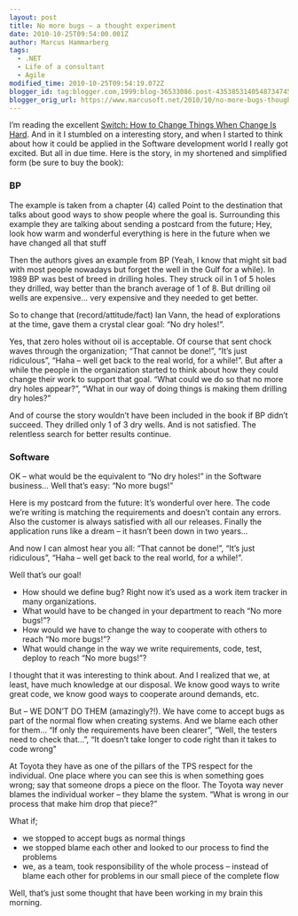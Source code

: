 ```yaml
---
layout: post
title: No more bugs – a thought experiment
date: 2010-10-25T09:54:00.001Z
author: Marcus Hammarberg
tags:
  - .NET
  - Life of a consultant
  - Agile
modified_time: 2010-10-25T09:54:19.072Z
blogger_id: tag:blogger.com,1999:blog-36533086.post-4353853140548734745'
blogger_orig_url: https://www.marcusoft.net/2010/10/no-more-bugs-thought-experiment.html
---
```


I’m reading the excellent <a href="http://heathbrothers.com/switch/" target="_blank">Switch: How to Change Things When Change Is Hard</a>. And in it I stumbled on a interesting story, and when I started to think about how it could be applied in the Software development world I really got excited. But all in due time. Here is the story, in my shortened and simplified form (be sure to buy the book):

### BP

The example is taken from a chapter (4) called Point to the destination that talks about good ways to show people where the goal is. Surrounding this example they are talking about sending a postcard from the future; Hey, look how warm and wonderful everything is here in the future when we have changed all that stuff

Then the authors gives an example from BP (Yeah, I know that might sit bad with most people nowadays but forget the well in the Gulf for a while). In 1989 BP was best of breed in drilling holes. They struck oil in 1 of 5 holes they drilled, way better than the branch average of 1 of 8. But drilling oil wells are expensive… very expensive and they needed to get better.

So to change that (record/attitude/fact) Ian Vann, the head of explorations at the time, gave them a crystal clear goal: “No dry holes!”.

Yes, that zero holes without oil is acceptable. Of course that sent chock waves through the organization; “That cannot be done!”, “It’s just ridiculous”, “Haha – well get back to the real world, for a while!”. But after a while the people in the organization started to think about how they could change their work to support that goal. “What could we do so that no more dry holes appear?”, “What in our way of doing things is making them drilling dry holes?”

And of course the story wouldn’t have been included in the book if BP didn’t succeed. They drilled only 1 of 3 dry wells. And is not satisfied. The relentless search for better results continue.

### Software

OK – what would be the equivalent to “No dry holes!” in the Software business… Well that’s easy: “No more bugs!”

Here is my postcard from the future: It’s wonderful over here. The code we’re writing is matching the requirements and doesn’t contain any errors. Also the customer is always satisfied with all our releases. Finally the application runs like a dream – it hasn’t been down in two years…

And now I can almost hear you all: “That cannot be done!”, “It’s just ridiculous”, “Haha – well get back to the real world, for a while!”.

Well that’s our goal!

- How should we define bug? Right now it’s used as a work item tracker in many organizations.
- What would have to be changed in your department to reach “No more bugs!”?
- How would we have to change the way to cooperate with others to reach “No more bugs!”?
- What would change in the way we write requirements, code, test, deploy to reach “No more bugs!”?

I thought that it was interesting to think about. And I realized that we, at least, have much knowledge at our disposal. We know good ways to write great code, we know good ways to cooperate around demands, etc.

But – WE DON’T DO THEM (amazingly?!). We have come to accept bugs as part of the normal flow when creating systems. And we blame each other for them… “If only the requirements have been clearer”, “Well, the testers need to check that…”, “It doesn’t take longer to code right than it takes to code wrong"

At Toyota they have as one of the pillars of the TPS respect for the individual. One place where you can see this is when something goes wrong; say that someone drops a piece on the floor. The Toyota way never blames the individual worker – they blame the system. “What is wrong in our process that make him drop that piece?”

What if;

- we stopped to accept bugs as normal things
- we stopped blame each other and looked to our process to find the problems
- we, as a team, took responsibility of the whole process – instead of blame each other for problems in our small piece of the complete flow

Well, that’s just some thought that have been working in my brain this morning.
